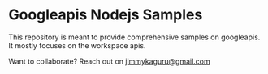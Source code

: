 # Googleapis Nodejs Samples
This repository is meant to provide comprehensive samples on googleapis. It mostly focuses on the workspace apis.

Want to collaborate?
Reach out on jimmykaguru@gmail.com